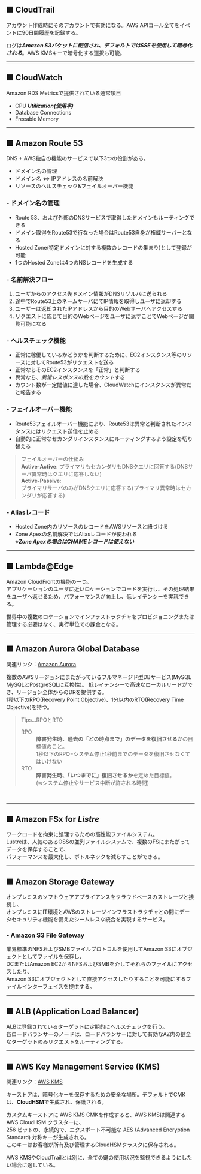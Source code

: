 
## ■ CloudTrail

アカウント作成時にそのアカウントで有効になる。AWS APIコール全てをイベントに90日間履歴を記録する。

ログは***Amazon S3バケットに配信され、デフォルトではSSEを使用して暗号化される***。AWS KMSキーで暗号化する選択も可能。

***

## ■ CloudWatch

Amazon RDS Metricsで提供されている通常項目

- CPU ***Utilization(使用率)***
- Database Connections
- Freeable Memory

***

## ■ Amazon Route 53

DNS + AWS独自の機能のサービスで以下3つの役割がある。

- ドメイン名の管理
- ドメイン名 ⇔ IPアドレスの名前解決
- リソースのヘルスチェック&フェイルオーバー機能

### - **ドメイン名の管理**

- Route 53、および外部のDNSサービスで取得したドメインもルーティングできる
- ドメイン取得をRoute53で行なった場合はRoute53自身が権威サーバーとなる
- Hosted Zone(特定ドメインに対する複数のレコードの集まり)として登録が可能
- 1つのHosted Zoneは4つのNSレコードを生成する

### - **名前解決フロー**

1. ユーザからのアクセス先ドメイン情報がDNSリゾルバに送られる
2. 途中でRoute53上のネームサーバにてIP情報を取得しユーザに返却する
3. ユーザーは返却されたIPアドレスから目的のWebサーバへアクセスする
4. リクエストに応じて目的のWebページをユーザに返すことでWebページが閲覧可能になる

### - **ヘルスチェック機能**

- 正常に稼働しているかどうかを判断するために、EC2インスタンス等のリソースに対してRoute53がリクエストを送る
- 正常ならそのEC2インスタンスを「正常」と判断する
- 異常なら、*異常レスポンスの数をカウント*する
- カウント数が一定閾値に達した場合、CloudWatchにインスタンスが異常だと報告する

### - **フェイルオーバー機能**

- Route53フェイルオーバー機能により、Route53は異常と判断されたインスタンスにはリクエスト送信を止める
- 自動的に正常なセカンダリインスタンスにルーティングするよう設定を切り替える

> フェイルオーバーの仕組み  
> **Active-Active**:
> プライマリもセカンダリもDNSクエリに回答する(DNSサーバ異常時はクエリに応答しない)  
> **Active-Passive**:  
> プライマリサーバのみがDNSクエリに応答する(プライマリ異常時はセカンダリが応答する)

### - **Aliasレコード**

- Hosted Zone内のリソースのレコードをAWSリソースと紐づける
- Zone Apexの名前解決ではAliasレコードが使われる  
  ※***Zone Apexの場合はCNAMEレコードは使えない***

***

## ■ Lambda@Edge

Amazon CloudFrontの機能の一つ。  
アプリケーションのユーザに近いロケーションでコードを実行し、その処理結果をユーザへ返せるため、パフォーマンスが向上し、低レイテンシーを実現できる。

世界中の複数のロケーションでインフラストラクチャをプロビジョニングまたは管理する必要はなく、実行単位での課金となる。

***

## ■ Amazon Aurora Global Database

関連リンク：[Amazon Aurora](https://docs.aws.amazon.com/ja_jp/AmazonRDS/latest/AuroraUserGuide/Concepts.AuroraHighAvailability.html#Concepts.AuroraHighAvailability.GlobalDB)

複数のAWSリージョンにまたがっているフルマネージド型DBサービス(MySQL
MySQLとPostgreSQLに互換性)。
低レイテンシーで高速なローカルリードができ、リージョン全体からのDRを提供する。  
1秒以下のRPO(Recovery Point Objective)、1分以内のRTO(Recovery Time Objective)を持つ。

> Tips...RPOとRTO
> <dt>RPO</dt>
> <dd>
> <strong>障害発生時、過去の「どの時点まで」のデータを復旧させるか</strong>の目標値のこと。
> </dd><dd>1秒以下のRPO=システム停止1秒前までのデータを復旧させなくてはいけない
> </dd>
> <dt>RTO</dt>
> <dd><strong>障害発生時、「いつまでに」復旧させるか</strong>を定めた目標値。
> </dd><dd>(≒システム停止やサービス中断が許される時間)
> </dd>
<br>

***

## ■ Amazon FSx for *Listre*

ワークロードを拘束に処理するための高性能ファイルシステム。  
Lustreは、人気のあるOSSの並列ファイルシステムで、複数のFSにまたがってデータを保存することで、  
パフォーマンスを最大化し、ボトルネックを減らすことができる。

***

## ■ Amazon Storage Gateway

オンプレミスのソフトウェアアプライアンスをクラウドベースのストレージと接続し、  
オンプレミスにIT環境とAWSのストレージインフラストラクチャとの間にデータセキュリティ機能を備えたシームレスな統合を実現するサービス。

### - **Amazon S3 File Gateway**

業界標準のNFSおよびSMBファイルプロトコルを使用してAmazon S3にオブジェクトとしてファイルを保存し、  
DCまたはAmazon EC2からNFSおよびSMBを介してそれらのファイルにアクセスしたり、  
Amazon S3にオブジェクトとして直接アクセスしたりすることを可能にするファイルインターフェイスを提供する。

***

## ■ ALB (Application Load Balancer)

ALBは登録されているターゲットに定期的にヘルスチェックを行う。  
各ロードバランサーのノードは、ロードバランサーに対して有効なAZ内の健全なターゲットのみリクエストをルーティングする。

***

## ■ AWS Key Management Service (KMS)

関連リンク：[AWS KMS](https://docs.aws.amazon.com/ja_jp/kms/latest/developerguide/key-store-concepts.html)

キーストアは、暗号化キーを保存するための安全な場所。デフォルトでCMKは、**CloudHSM**で生成され、保護される。

カスタムキーストアに AWS KMS CMKを作成すると、AWS KMSは関連する AWS CloudHSM クラスターに、  
256 ビットの、永続的で、エクスポート不可能な AES (Advanced Encryption Standard) 対称キーが生成される。  
このキーはお客様が所有及び管理するCloudHSMクラスタに保存される。

AWS KMSやCloudTrailとは別に、全ての鍵の使用状況を監視できるようにしたい場合に適している。
